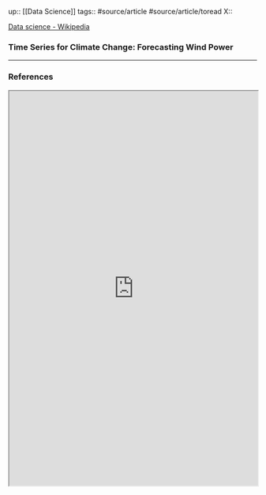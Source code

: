 up:: [[Data Science]] 
tags:: #source/article #source/article/toread
X:: 

[Data science - Wikipedia](https://en.wikipedia.org/wiki/Data_science)

### Time Series for Climate Change: Forecasting Wind Power



---
### References

<iframe width=100% height=800vh src="https://ws.bluemail.info/ws/TH6uw09vyB"></iframe>
